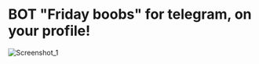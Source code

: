 # BOT "Friday boobs" for telegram, on your profile!
![Screenshot_1](https://github-production-user-asset-6210df.s3.amazonaws.com/12657938/321216868-bb640698-2a97-4416-8851-cdb63a1bdd91.png)
